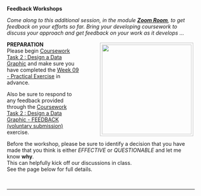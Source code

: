 **Feedback Workshops**

_Come along to this additional session, in the module [**Zoom Room**](https://j.mp/sg2047zoom21), to get feedback on your efforts so far.
Bring your developing coursework to discuss your approach and get feedback on your work as it develops …_

<div style="float:right">
<img src="https://staff.city.ac.uk/~jad7/sg2047/pics/week12.preparation.png" width=240px style="border:1px #bbb solid; margin:4px; padding:4px; margin-left:4em" />
</div>

**PREPARATION**<br/>
Please begin [Coursework Task 2 : Design a Data Graphic](https://moodle.city.ac.uk/mod/assign/view.php?id=2541440) and make sure you have completed the [Week 09 - Practical Exercise](https://moodle.city.ac.uk/mod/url/view.php?id=2381660) in advance.

Also be sure to respond to any feedback provided through the [Coursework Task 2 : Design a Data Graphic - FEEDBACK (voluntary submission)](https://moodle.city.ac.uk/mod/assign/view.php?id=2381694) exercise.

Before the workshop, please be sure to identify a decision that you have made that you think is either _EFFECTIVE_ or _QUESTIONABLE_ and let me know **why**.<br/>
This can helpfully kick off our discussions in class.<br/>See the page below for full details.

<div style="clear:both"/>

&nbsp;

---
